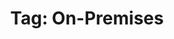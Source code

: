---
layout: tag
title: "Tag: On-Premises"
description: Showing all posts with the tag 'On-Premises' to make it easier for you to find all the GeekWolf posts that you're interested in
tag: on-premises
permalink: /tag/on-premises/
---